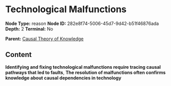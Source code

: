 # Technological Malfunctions

**Node Type:** reason
**Node ID:** 282e8f74-5006-45d7-9d42-b51f46876ada
**Depth:** 2
**Terminal:** No

**Parent:** [Causal Theory of Knowledge](causal-theory-of-knowledge.md)

## Content

**Identifying and fixing technological malfunctions require tracing causal pathways that led to faults**, **The resolution of malfunctions often confirms knowledge about causal dependencies in technology**
